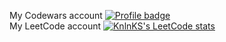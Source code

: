 My Codewars account
[![Profile badge](https://www.codewars.com/users/ArseniyDuck/badges/large)](https://www.codewars.com/users/ArseniyDuck)\
My LeetCode account
[![KnlnKS's LeetCode stats](https://leetcode-stats-six.vercel.app/api?username=ArseniyDuck&theme=dark)](https://leetcode.com/ArseniyDuck/)
